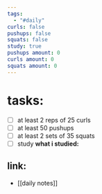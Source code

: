 ```yaml
---
tags:
  - "#daily"
curls: false
pushups: false
squats: false
study: true
pushups amount: 0
curls amount: 0
squats amount: 0
---
```

# tasks:
- [ ] at least 2 reps of 25 curls 
- [ ] at least 50 pushups
- [ ] at least 2 sets of 35 squats
- [ ] study
      **what i studied:**  
      
## link: 
- [[daily notes]] 